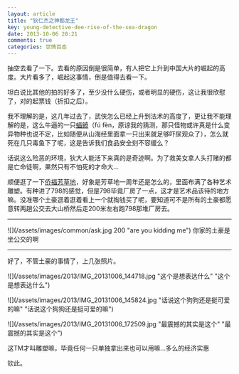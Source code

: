```yaml
---
layout: article
title: "狄仁杰之神都龙王"
key: young-detective-dee-rise-of-the-sea-dragon
date: 2013-10-06 20:21
comments: true
categories: 世情百态
---
```


  抽空去看了一下。去看的原因倒是很简单，有人把它上升到中国大片的崛起的高度。大片看多了，崛起这事情，倒是值得去看一下。

  坦白说比其他的拍的好多了，至少没什么硬伤，或者明显的硬伤，这让我很欣慰了，对的起票钱（折扣之后）。

<!-- more -->

  我不理解的是，这几年过去了，武侠怎么已经上升到法术的高度了，更让我不能理解的是，这么牛逼的一只[蝠鲼][1]（fú fèn，原谅我的猜测，那只怪物或许真是什么变异物种也说不定，比如随便从山海经里面拿一只出来就足够吓尿观众了），怎么就死在几只毒鱼下了呢，这是告诉我们食品安全刻不容缓么？

  话说这么险恶的环境，狄大人能活下来真的是奇迹啊。为了救美女拿人头打赌的都是亡命徒啊，果然只有不怕死的才命大...

  顺便逛了一下[侨福芳草地][2]，好象是芳草地一周年还是怎么的，里面布满了各种艺术雕塑。有种进了798的感觉，但是798毕竟厂房了一点，这才是艺术品该待的地方嘛。没准哪个土豪逛着逛着看上一个就掏钱买了呢，要知道可不是所有的土豪都愿意转两趟公交去大山桥然后走200米左右跑798那堆厂房去。

--------

![](/assets/images/common/ask.jpg 200 "are you kidding me") 你家的土豪是坐公交的啊

--------

  好了，不管土豪的事情了，上几张照片。

![](/assets/images/2013/IMG_20131006_144718.jpg  "这个是想表达什么" "这个是想表达什么")

![](/assets/images/2013/IMG_20131006_145824.jpg "话说这个狗狗还是挺可爱的嘛" "话说这个狗狗还是挺可爱的嘛")

![](/assets/images/2013/IMG_20131006_172509.jpg "最震撼的其实是这个" "最震撼的其实是这个")

  这TM才叫雕塑嘛，毕竟任何一只单独拿出来也可以用嘛...多么的经济实惠

  钦此。

[1]: http://baike.baidu.com/link?url=dWI58A0UeuCs95DyVPXFM-4bT9b4wQyRlXRSbA3o2u0ShtN1Rhum3rLMJSoKyGwO   "蝠鲼"
[2]: http://www.parkviewgreen.com/cn/ "侨福芳草地"
